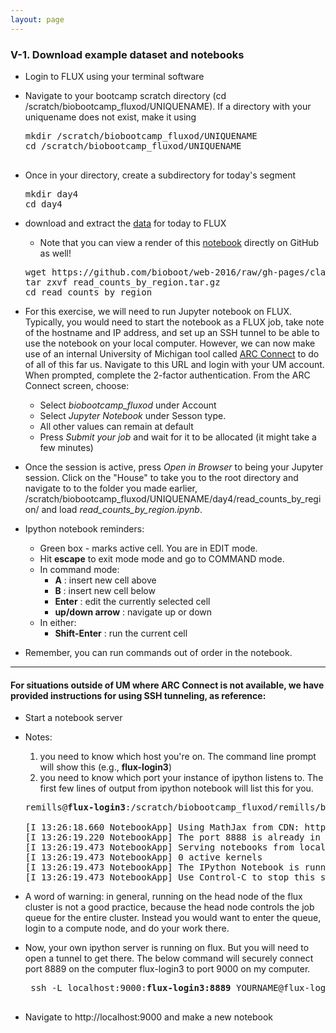 ```yaml
---
layout: page
---
```


### V-1. Download example dataset and notebooks

- Login to FLUX using your terminal software

- Navigate to your bootcamp scratch directory (cd /scratch/biobootcamp_fluxod/UNIQUENAME). If a directory with your uniquename does not exist, make it using

  <pre>
  mkdir /scratch/biobootcamp_fluxod/UNIQUENAME
  cd /scratch/biobootcamp_fluxod/UNIQUENAME
  
- Once in your directory, create a subdirectory for today's segment

  <pre>
  mkdir day4
  cd day4
  </pre>

- download and extract the [data](https://github.com/bioboot/web-2016/raw/gh-pages/class-material/read_counts_by_region.tar.gz) for today to FLUX
  - Note that you can view a render of this [notebook](https://github.com/bioboot/web-2016/blob/gh-pages/class-material/read_counts_by_region.ipynb) directly on GitHub as well!

  <pre>
  wget https://github.com/bioboot/web-2016/raw/gh-pages/class-material/read_counts_by_region.tar.gz
  tar zxvf read_counts_by_region.tar.gz
  cd read_counts_by_region
  </pre>

- For this exercise, we will need to run Jupyter notebook on FLUX. Typically, you would need to start the notebook as a FLUX job, take note of the hostname and IP address, and set up an SSH tunnel to be able to use the notebook on your local computer. However, we can now make use of an internal University of Michigan tool called [ARC Connect](https://connect.arc-ts.umich.edu/) to do of all of this far us. Navigate to this URL and login with your UM account. When prompted, complete the 2-factor authentication. From the ARC Connect screen, choose:

  - Select *biobootcamp_fluxod* under Account
  - Select *Jupyter Notebook* under Sesson type.
  - All other values can remain at default
  - Press *Submit your job* and wait for it to be allocated (it might take a few minutes)
 
- Once the session is active, press *Open in Browser* to being your Jupyter session. Click on the "House" to take you to the root directory and navigate to to the folder you made earlier, /scratch/biobootcamp_fluxod/UNIQUENAME/day4/read_counts_by_region/ and load *read_counts_by_region.ipynb*. 

- Ipython notebook reminders:

  - Green box  - marks active cell. You are in EDIT mode.
  - Hit **escape** to exit mode mode and go to COMMAND mode.
  - In command mode:
    - **A** : insert new cell above
    - **B** : insert new cell below
    - **Enter** : edit the currently selected cell
    - **up/down arrow** : navigate up or down
  - In either:
    - **Shift-Enter** : run the current cell

- Remember, you can run commands out of order in the notebook.

___

#### For situations outside of UM where ARC Connect is not available, we have provided instructions for using SSH tunneling, as reference:

- Start a notebook server 
- Notes:
  1. you need to know which host you're on.   The command line prompt will show this (e.g., <B>flux-login3</B>)
  2. you need to know which port your instance of ipython listens to.  The first few lines of output from ipython notebook will list this for you.

  <pre>
  remills@<b>flux-login3</b>:/scratch/biobootcamp_fluxod/remills/biobootcamp$ ipython notebook --ip=<B>flux-login3</b> --no-browser

  [I 13:26:18.660 NotebookApp] Using MathJax from CDN: https://cdn.mathjax.org/mathjax/latest/MathJax.js
  [I 13:26:19.220 NotebookApp] The port 8888 is already in use, trying another random port.
  [I 13:26:19.473 NotebookApp] Serving notebooks from local directory: /scratch/biobootcamp_fluxod/kitzmanj
  [I 13:26:19.473 NotebookApp] 0 active kernels
  [I 13:26:19.473 NotebookApp] The IPython Notebook is running at: http://flux-login3:<b>8889</b>/
  [I 13:26:19.473 NotebookApp] Use Control-C to stop this server and shut down all kernels (twice to skip confirmation).
  </pre>

- A word of warning: in general, running on the head node of the flux cluster is not a good practice, because the head node controls the job queue for the entire cluster. Instead you would want to enter the queue, login to a compute node, and do your work there.

- Now, your own ipython server is running on flux.  But you will need to open a tunnel to get there.  The below command will securely connect port 8889 on the computer flux-login3 to port 9000 on my computer. 

   <pre>
   ssh -L localhost:9000:<b>flux-login3:8889</b> YOURNAME@flux-login.engin.umich.edu
   </pre>

- Navigate to http://localhost:9000 and make a new notebook


